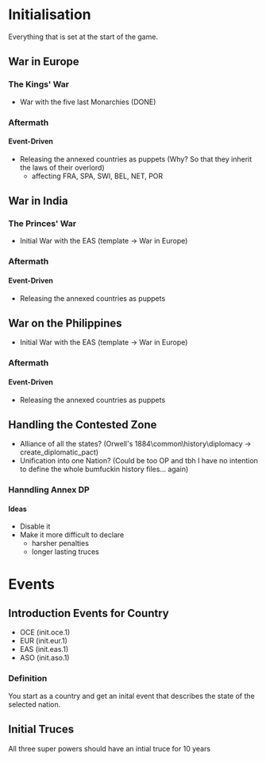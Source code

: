 # Initialisation
Everything that is set at the start of the game.
## War in Europe
### The Kings' War
- War with the five last Monarchies (DONE)
### Aftermath
#### Event-Driven
- Releasing the annexed countries as puppets (Why? So that they inherit the laws of their overlord)
    - affecting FRA, SPA, SWI, BEL, NET, POR
## War in India
### The Princes' War
- Initial War with the EAS (template -> War in Europe)
### Aftermath
#### Event-Driven
- Releasing the annexed countries as puppets
## War on the Philippines
- Initial War with the EAS (template -> War in Europe)
### Aftermath
#### Event-Driven
- Releasing the annexed countries as puppets
## Handling the Contested Zone
- Alliance of all the states? (Orwell's 1884\common\history\diplomacy -> create_diplomatic_pact)
- Unification into one Nation? (Could be too OP and tbh I have no intention to define the whole bumfuckin history files... again)
### Hanndling Annex DP
#### Ideas
- Disable it
- Make it more difficult to declare
    - harsher penalties
    - longer lasting truces
# Events
## Introduction Events for Country
- OCE (init.oce.1)
- EUR (init.eur.1)
- EAS (init.eas.1)
- ASO (init.aso.1)

### Definition
You start as a country and get an inital event that describes the state of the selected nation.
## Initial Truces
All three super powers should have an intial truce for 10 years